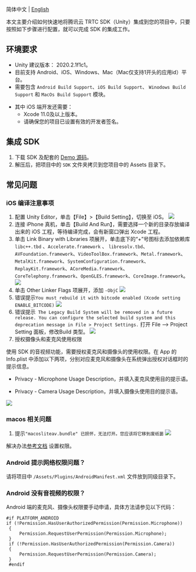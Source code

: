 简体中文 | [English](./README.md)

本文主要介绍如何快速地将腾讯云 TRTC SDK（Unity）集成到您的项目中，只要按照如下步骤进行配置，就可以完成 SDK 的集成工作。

## 环境要求
* Unity 建议版本： 2020.2.1f1c1。
* 目前支持 Android、iOS、Windows、Mac（Mac仅支持1开头的应用id）平台。
* 需要包含 `Android Build Support`、`iOS Build Support`、 `Winodows Build Support` 和 `MacOs Build Support` 模块。
- 其中 iOS  端开发还需要：
  - Xcode 11.0及以上版本。
  - 请确保您的项目已设置有效的开发者签名。

## 集成 SDK
1. 下载 SDK 及配套的 [Demo 源码](https://github.com/LiteAVSDK/TRTC_Unity)。
2. 解压后，把项目中的 `SDK` 文件夹拷贝到您项目中的 Assets 目录下。

## 常见问题
### iOS 编译注意事项
1. 配置 Unity Editor，单击【File】>【Build Setting】，切换至 iOS。
![](https://tccweb-1258344699.cos.ap-nanjing.myqcloud.com/sdk/trtc/unity/ios.png)
2. 连接 iPhone 真机，单击【Build And Run】，需要选择一个新的目录存放编译出来的 iOS 工程，等待编译完成，会有新窗口弹出 Xcode 工程。
3. 单击 Link Binary with Libraries 项展开，单击底下的“+”号图标去添加依赖库 `libc++.tbd` 、`Accelerate.framework` 	、 `libresolv.tbd`、`AVFoundation.framework`、`VideoToolBox.framework`、`Metal.framework`、`MetalKit.framework`、`SystemConfiguration.framework`、`ReplayKit.framework`、`ACoreMedia.framework`、`CoreTelephony.framework`、`OpenGLES.framework`、`CoreImage.framework`。
![](https://imgcache.qq.com/operation/dianshi/other/link.743c57b230fa1be24a2226b6cd1c99378eca81ca.png)
4. 单击 Other Linker Flags 项展开，添加 `-ObjC`
![](https://imgcache.qq.com/operation/dianshi/other/8.6-objc.e0df060a638c1056fc07d1cb51c303a9de5b542f.png)
5. 错误提示`You must rebuild it with bitcode enabled (Xcode setting ENABLE_BITCODE)`
![](https://imgcache.qq.com/operation/dianshi/other/enable.d0cd40914b1d60e74bcc32b0c14ad5afbca4d1ee.png)
6. 错误提示` The Legacy Build System will be removed in a future release. You can configure the selected build system and this deprecation message in File > Project Settings.`
打开 File —> Project Setting 面板，修改Build 类型。
![](https://imgcache.qq.com/operation/dianshi/other/newBuild.af51c956404867ac237269e78da8ee8e2c556bd1.png)
7. 授权摄像头和麦克风使用权限

  使用 SDK 的音视频功能，需要授权麦克风和摄像头的使用权限。在 App 的 Info.plist 中添加以下两项，分别对应麦克风和摄像头在系统弹出授权对话框时的提示信息。

  * Privacy - Microphone Usage Description，并填入麦克风使用目的提示语。
  
  * Privacy - Camera Usage Description，并填入摄像头使用目的提示语。
  
  ![](https://main.qcloudimg.com/raw/54cc6989a8225700ff57494cba819c7b.jpg)

### macos 相关问题
1. 提示` "macosliteav.bundle" 已损怀，无法打开。您应该将它移到废纸篓 `
![](https://imgcache.qq.com/operation/dianshi/other/macos.600034e6a5bd6750d6abe5eb63ff45099f7a51ac.png)

解决办法[参考文档](https://zhuanlan.zhihu.com/p/163702779) 设置权限。

### Android 提示网络权限问题？
请将项目中 `/Assets/Plugins/AndroidManifest.xml` 文件放到同级目录下。

### Android 没有音视频的权限？
Android 端的麦克风、摄像头权限要手动申请，具体方法请参见以下代码：
```
#if PLATFORM_ANDROID
if (!Permission.HasUserAuthorizedPermission(Permission.Microphone))
 {
     Permission.RequestUserPermission(Permission.Microphone);
 }
 if (!Permission.HasUserAuthorizedPermission(Permission.Camera))
 {
     Permission.RequestUserPermission(Permission.Camera);
 }
 #endif
```  

